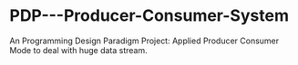 # PDP---Producer-Consumer-System
An Programming Design Paradigm Project: Applied Producer Consumer Mode to deal with huge data stream.
